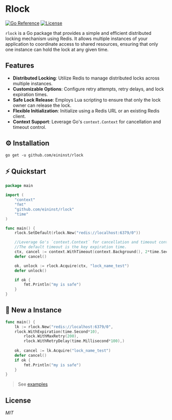 # Rlock

[![Go Reference](https://pkg.go.dev/badge/github.com/eininst/rlock.svg)](https://pkg.go.dev/github.com/eininst/rlock)
[![License](https://img.shields.io/github/license/eininst/rlock.svg)](LICENSE)

`rlock` is a Go package that provides a simple and efficient distributed locking mechanism using Redis. It allows multiple instances of your application to coordinate access to shared resources, ensuring that only one instance can hold the lock at any given time.

## Features

- **Distributed Locking**: Utilize Redis to manage distributed locks across multiple instances.
- **Customizable Options**: Configure retry attempts, retry delays, and lock expiration times.
- **Safe Lock Release**: Employs Lua scripting to ensure that only the lock owner can release the lock.
- **Flexible Initialization**: Initialize using a Redis URL or an existing Redis client.
- **Context Support**: Leverage Go's `context.Context` for cancellation and timeout control.


## ⚙️ Installation

```text
go get -u github.com/eininst/rlock
```

## ⚡ Quickstart

```go
package main

import (
	"context"
	"fmt"
	"github.com/eininst/rlock"
	"time"
)

func main() {
	rlock.SetDefault(rlock.New("redis://localhost:6379/0"))

	//Leverage Go's `context.Context` for cancellation and timeout control
	//The default timeout is the key expiration time.
	ctx, cancel := context.WithTimeout(context.Background(), 2*time.Second)
	defer cancel()

	ok, unlock := rlock.Acquire(ctx, "lock_name_test")
	defer unlock()

	if ok {
		fmt.Println("my is safe")
	}
}
```

## 👀 New a Instance

```go
func main() {
    lk := rlock.New("redis://localhost:6379/0", 
	rlock.WithExpiration(time.Second*10),
        rlock.WithMaxRetry(200),
        rlock.WithRetryDelay(time.Millisecond*100),)
    
    ok, cancel := lk.Acquire("lock_name_test")
    defer cancel()
    if ok {
        fmt.Println("my is safe")
    }
}
```

> See [examples](/example)

## License

*MIT*